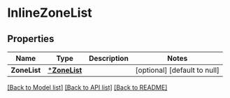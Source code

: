 # InlineZoneList

## Properties
Name | Type | Description | Notes
------------ | ------------- | ------------- | -------------
**ZoneList** | [***ZoneList**](ZoneList.md) |  | [optional] [default to null]

[[Back to Model list]](../README.md#documentation-for-models) [[Back to API list]](../README.md#documentation-for-api-endpoints) [[Back to README]](../README.md)


